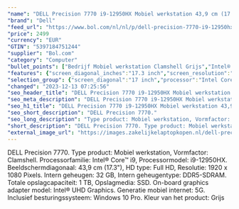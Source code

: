 ```yaml
---
"name": "DELL Precision 7770 i9-12950HX Mobiel werkstation 43,9 cm (17.3\") Full HD Intel® Core™ i9 32 GB DDR5-SDRAM 1000 GB SSD NVIDIA RTX A4500 Wi-Fi 6E (802.11ax) Windows 10 Pro Grijs"
"brand": "Dell"
"feed_url": "https://www.bol.com/nl/nl/p/dell-precision-7770-i9-12950hx-mobiel-werkstation-43-9-cm-full-hd-intel-core-i9-32-gb-ddr5-sdram-1000-gb-ssd-nvidia-rtx-a4500-wi-fi-6e-windows-10-pro-grijs/9300000129171766"
"price": 2499
"currency": "EUR"
"GTIN": "5397184751244"
"supplier": "Bol.com"
"category": "Computer"
"bullet_points": ["Bedrijf Mobiel werkstation Clamshell Grijs","Intel® Core™ i9 i9-12950HX","43,9 cm (17.3\") Full HD 1920 x 1080 Pixels WVA LED backlight 16:9","32 GB DDR5-SDRAM 4800 MHz 1 x 32 GB","1 TB SSD","NVIDIA RTX A4500 16 GB Intel® UHD Graphics","Wi-Fi 6E (802.11ax) Ethernet LAN 10,100,1000 Mbit/s Bluetooth 5G","Lithium-Ion (Li-Ion) 93 Wh 240 W","Windows 10 Pro 64-bit"]
"features": {"screen_diagonal_inches":"17.3 inch","screen_resolution":"1920 x 1080 Pixels","processor_family":"Intel® Core™ i9","memory_size":"32 GB","memory_type":"DDR5-SDRAM","total_storage_space":"1 TB","graphics_card":"NVIDIA GeForce RTX 3080","graphics_memory_size":"16 GB","operating_system":"Windows","battery_capacity":"93 Wh","width":"398 mm","depth":"265 mm","weight":"3,02 kg"}
"selection_group": {"screen_diagonal":"17 inch","processor":"Intel Core i9","changed_price_past_3_days":false,"product_family":"Precision"}
"changed": "2023-12-13 07:25:56"
"seo_header_title": "DELL Precision 7770 i9-12950HX Mobiel werkstation 43,9 cm (17.3\") Full HD Intel® Core™ i9 32 GB DDR5-SDRAM 1000 GB SSD NVIDIA RTX A4500 Wi-Fi 6E (802.11ax) Windows 10 Pro Grijs"
"seo_meta_description": "DELL Precision 7770 i9-12950HX Mobiel werkstation 43,9 cm (17.3\") Full HD Intel® Core™ i9 32 GB DDR5-SDRAM 1000 GB SSD NVIDIA RTX A4500 Wi-Fi 6E (802.11ax) Windows 10 Pro Grijs"
"seo_h1_title": "DELL Precision 7770 i9-12950HX Mobiel werkstation 43,9 cm (17.3\") Full HD Intel® Core™ i9 32 GB DDR5-SDRAM 1000 GB SSD NVIDIA RTX A4500 Wi-Fi 6E (802.11ax) Windows 10 Pro Grijs"
"seo_short_description": "DELL Precision 7770."
"seo_long_description": "Type product: Mobiel werkstation, Vormfactor: Clamshell. Processorfamilie: Intel® Core™ i9, Processormodel: i9-12950HX. Beeldschermdiagonaal: 43,9 cm (17. 3\"), HD type: Full HD, Resolutie: 1920 x 1080 Pixels. Intern geheugen: 32 GB, Intern geheugentype: DDR5-SDRAM. Totale opslagcapaciteit: 1 TB, Opslagmedia: SSD. On-board graphics adapter model: Intel® UHD Graphics. Generatie mobiel internet: 5G. Inclusief besturingssysteem: Windows 10 Pro. Kleur van het product: Grijs"
"short_description": "DELL Precision 7770. Type product: Mobiel werkstation, Vormfactor: Clamshell. Processorfamilie: Intel® Core™ i9, Processormodel: i9-12950HX. Beeldschermdiagonaal: 43,9 cm (17.3\"), HD type: Full HD, Resolutie: 1920 x 1080 Pixels. Intern geheugen: 32 GB, Intern geheugentype: DDR5-SDRAM. Totale opslagcapaciteit: 1 TB, Opslagmedia: SSD. On-board graphics adapter model: Intel® UHD Graphics. Generatie mobiel internet: 5G. Inclusief besturingssysteem: Windows 10 Pro. Kleur van het product: Grijs"
"external_image_url": "https://images.zakelijkelaptopkopen.nl/dell-precision-7770-i9-12950hx-mobiel-werkstation-43-9-cm-full-hd-intel-core-i9-32-gb-ddr5-sdram-1000-gb-ssd-nvidia-rtx-a4500-wi-fi-6e-windows-10-pro-grijs.webp"
---
```


DELL Precision 7770. Type product: Mobiel werkstation, Vormfactor: Clamshell. Processorfamilie: Intel® Core™ i9, Processormodel: i9-12950HX. Beeldschermdiagonaal: 43,9 cm (17.3"), HD type: Full HD, Resolutie: 1920 x 1080 Pixels. Intern geheugen: 32 GB, Intern geheugentype: DDR5-SDRAM. Totale opslagcapaciteit: 1 TB, Opslagmedia: SSD. On-board graphics adapter model: Intel® UHD Graphics. Generatie mobiel internet: 5G. Inclusief besturingssysteem: Windows 10 Pro. Kleur van het product: Grijs